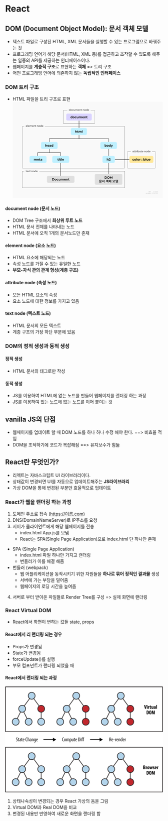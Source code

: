 # React
## DOM (Document Object Model): 문서 객체 모델
- 텍스트 파일로 구성된 HTML, XML 문서들을 실행할 수 있는 프로그램으로 바꿔주는 것
- 프로그래밍 언어가 해당 문서(HTML, XML 등)를 접근하고 조작할 수 있도록 해주는 일종의 API를 제공하는 인터페이스이다.
- 웹페이지를 **계층적 구조**로 표현하는 **객체** => 트리 구조
- 어떤 프로그래밍 언어에 의존하지 않는 **독립적인 인터페이스**
### DOM 트리 구조
- HTML 파일을 트리 구조로 표현
![DOM_구조](./img/자바스크립트_DOM_구조.jpeg)
#### document node (문서 노드)
- DOM Tree 구조에서 **최상위 루트 노드**
- HTML 문서 전체를 나타내는 노드
- HTML 문서에 오직 1개의 문서노드만 존재
#### element node (요소 노드)
- HTML 요소에 해당되는 노드
- 속성 노드를 가질 수 있는 유일한 노드
- **부모-자식 관의 관계 형성(계층 구조)**
#### attribute node (속성 노드)
- 모든 HTML 요소의 속성
- 요소 노드에 대한 정보를 가지고 있음
#### text node (텍스트 노드)
- HTML 문서의 모든 텍스트
- 계층 구조의 가장 하단 부분에 있음
### DOM의 정적 생성과 동적 생성
#### 정적 생성
- HTML 문서의 태그로만 작성
#### 동적 생성
- JS를 이용하여 HTML에 없는 노드를 만들어 웹페이지를 랜더링 하는 과정
- JS를 이용하여 있는 노드에 없는 노드를 이어 붙이는 것
## vanilla JS의 단점
- 웹페이지를 업데이트 할 때 DOM 노드를 하나 하나 수정 해야 한다. ==> 비효율 적임
- DOM을 조작하기에 코드가 복잡해짐 ==> 유지보수가 힘듦
## React란 무엇인가?
- 리엑트는 자바스크립트 UI 라이브러리이다.
- 상태값이 변경되면 UI를 자동으로 업데이트해주는 **JS라이브러리**
- 가상 DOM을 통해 변경된 부분만 효율적으로 업데이트
### React가 웹을 랜더링 하는 과정
  1. 도메인 주소로 접속 (https://이름.com)
  2. DNS(DomainNameServer)로 IP주소를 요청
  3. 서버가 클라이언트에게 해당 웹페이지를 전송
      - index.html App.js를 보냄
      - React는 SPA(Single Page Application)으로 index.html 단 하나만 존재
   - SPA (Single Page Application)
     - index.html 파일 하나만 가지고 랜더링
     - 번들러가 이를 해결 해줌
   - 번들러 (webpack)
     - 웹 어플리케이션을 동작시키기 위한 자원들을 **하나로 묶어 정적인 결과물** 생성
     - 서버에 가는 부담을 덜어줌
     - 웹페이지의 로딩 시간을 높여줌
  4. 서버로 부터 받아온 파일들로 Render Tree를 구성 => 실제 화면에 랜더링
### React Virtual DOM
- React에서 화면이 변하는 값들 state, props
#### React에서 리 랜더링 되는 경우
- Props가 변경됨
- State가 변경됨
- forceUpdate()를 실행
- 부모 컴포넌트가 랜더링 되었을 때
#### React에서 랜더링 되는 과정
![React_랜더링](./img/React%20랜더링%20과정.jpeg)
1. 상태나속성이 변경되는 경우 React 가상의 돔을 그림
2. Virtual DOM과 Real DOM을 비교
3. 변경된 내용만 반영하여 새로운 화면을 랜더링 함